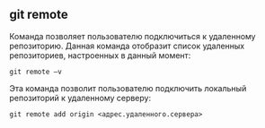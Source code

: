 ## git remote

Команда позволяет пользователю подключиться к удаленному репозиторию. Данная команда отобразит список удаленных репозиториев, настроенных в данный момент:

```bash=
git remote –v
```

Эта команда позволит пользователю подключить локальный репозиторий к удаленному серверу:

```bash=
git remote add origin <адрес.удаленного.сервера>
```